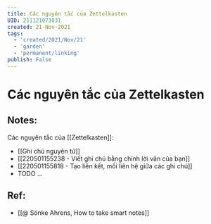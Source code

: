 ```yaml
---
title: Các nguyên tắc của Zettelkasten
UID: 211121073031
created: 21-Nov-2021
tags:
  - 'created/2021/Nov/21'
  - 'garden'
  - 'permanent/linking'
publish: False
---
```

# Các nguyên tắc của Zettelkasten

## Notes:
Các nguyên tắc của [[Zettelkasten]]:

- [[Ghi chú nguyên tử]]
- [[220501155238 - Viết ghi chú bằng chính lời văn của bạn]]
- [[220501155818 - Tạo liên kết, mối liên hệ giữa các ghi chú]]
- TODO ...

## Ref:
- [[@ Sönke Ahrens, How to take smart notes]]

